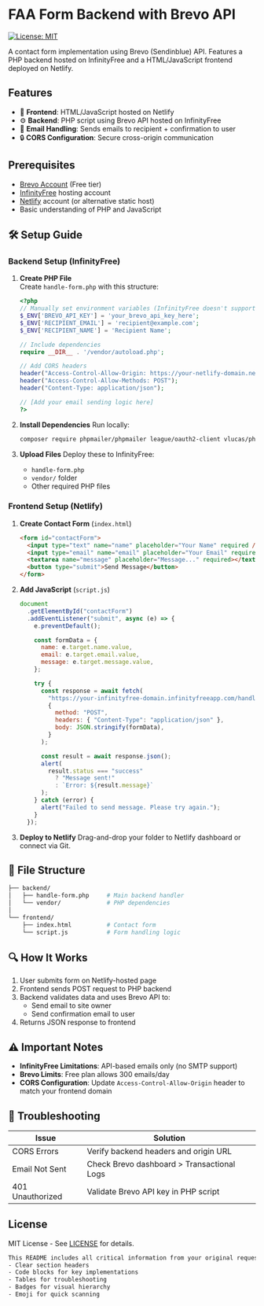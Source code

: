 # FAA Form Backend with Brevo API

[![License: MIT](https://img.shields.io/badge/License-MIT-yellow.svg)](https://opensource.org/licenses/MIT)

A contact form implementation using Brevo (Sendinblue) API. Features a PHP backend hosted on InfinityFree and a HTML/JavaScript frontend deployed on Netlify.

## Features

- 📄 **Frontend**: HTML/JavaScript hosted on Netlify
- ⚙️ **Backend**: PHP script using Brevo API hosted on InfinityFree
- 📧 **Email Handling**: Sends emails to recipient + confirmation to user
- 🔒 **CORS Configuration**: Secure cross-origin communication

## Prerequisites

- [Brevo Account](https://www.brevo.com/) (Free tier)
- [InfinityFree](https://infinityfree.net/) hosting account
- [Netlify](https://www.netlify.com/) account (or alternative static host)
- Basic understanding of PHP and JavaScript

## 🛠 Setup Guide

### Backend Setup (InfinityFree)

1. **Create PHP File**  
   Create `handle-form.php` with this structure:

   ```php
   <?php
   // Manually set environment variables (InfinityFree doesn't support .env)
   $_ENV['BREVO_API_KEY'] = 'your_brevo_api_key_here';
   $_ENV['RECIPIENT_EMAIL'] = 'recipient@example.com';
   $_ENV['RECIPIENT_NAME'] = 'Recipient Name';

   // Include dependencies
   require __DIR__ . '/vendor/autoload.php';

   // Add CORS headers
   header("Access-Control-Allow-Origin: https://your-netlify-domain.netlify.app");
   header("Access-Control-Allow-Methods: POST");
   header("Content-Type: application/json");

   // [Add your email sending logic here]
   ?>
   ```

2. **Install Dependencies**
   Run locally:

   ```bash
   composer require phpmailer/phpmailer league/oauth2-client vlucas/phpdotenv
   ```

3. **Upload Files**
   Deploy these to InfinityFree:
   - `handle-form.php`
   - `vendor/` folder
   - Other required PHP files

### Frontend Setup (Netlify)

1. **Create Contact Form** (`index.html`)

   ```html
   <form id="contactForm">
     <input type="text" name="name" placeholder="Your Name" required />
     <input type="email" name="email" placeholder="Your Email" required />
     <textarea name="message" placeholder="Message..." required></textarea>
     <button type="submit">Send Message</button>
   </form>
   ```

2. **Add JavaScript** (`script.js`)

   ```javascript
   document
     .getElementById("contactForm")
     .addEventListener("submit", async (e) => {
       e.preventDefault();

       const formData = {
         name: e.target.name.value,
         email: e.target.email.value,
         message: e.target.message.value,
       };

       try {
         const response = await fetch(
           "https://your-infinityfree-domain.infinityfreeapp.com/handle-form.php",
           {
             method: "POST",
             headers: { "Content-Type": "application/json" },
             body: JSON.stringify(formData),
           }
         );

         const result = await response.json();
         alert(
           result.status === "success"
             ? "Message sent!"
             : `Error: ${result.message}`
         );
       } catch (error) {
         alert("Failed to send message. Please try again.");
       }
     });
   ```

3. **Deploy to Netlify**
   Drag-and-drop your folder to Netlify dashboard or connect via Git.

## 📂 File Structure

```bash
├── backend/
│   ├── handle-form.php     # Main backend handler
│   └── vendor/             # PHP dependencies
│
└── frontend/
    ├── index.html          # Contact form
    └── script.js           # Form handling logic
```

## 🔍 How It Works

1. User submits form on Netlify-hosted page
2. Frontend sends POST request to PHP backend
3. Backend validates data and uses Brevo API to:
   - Send email to site owner
   - Send confirmation email to user
4. Returns JSON response to frontend

## ⚠️ Important Notes

- **InfinityFree Limitations**:
  API-based emails only (no SMTP support)
- **Brevo Limits**:
  Free plan allows 300 emails/day
- **CORS Configuration**:
  Update `Access-Control-Allow-Origin` header to match your frontend domain

## 🚨 Troubleshooting

| **Issue**        | **Solution**                               |
| ---------------- | ------------------------------------------ |
| CORS Errors      | Verify backend headers and origin URL      |
| Email Not Sent   | Check Brevo dashboard > Transactional Logs |
| 401 Unauthorized | Validate Brevo API key in PHP script       |

## License

MIT License - See [LICENSE](LICENSE) for details.

```bash
This README includes all critical information from your original request while maintaining a professional structure. It uses:
- Clear section headers
- Code blocks for key implementations
- Tables for troubleshooting
- Badges for visual hierarchy
- Emoji for quick scanning
```
